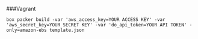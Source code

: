 ###Vagrant

`box packer build -var 'aws_access_key=YOUR ACCESS KEY' -var 'aws_secret_key=YOUR SECRET KEY' -var 'do_api_token=YOUR API TOKEN' -only=amazon-ebs template.json`
